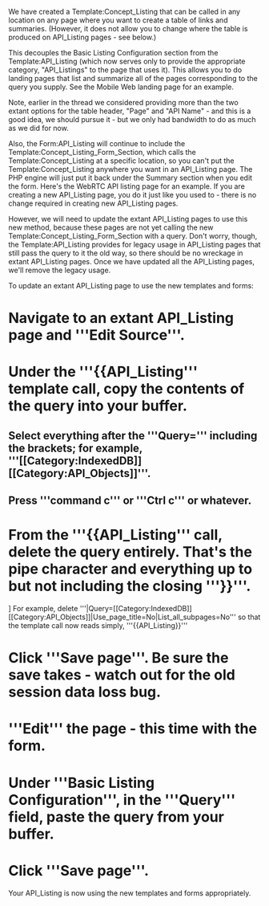 We have created a Template:Concept_Listing that can be called in any location on any page where you want to create a table of links and summaries. (However, it does not allow you to change where the table is produced on API_Listing pages - see below.)

This decouples the Basic Listing Configuration section from the Template:API_Listing (which now serves only to provide the appropriate category, "API_Listings" to the page that uses it). This allows you to do landing pages that list and summarize all of the pages corresponding to the query you supply. See the Mobile Web landing page for an example.

Note, earlier in the thread we considered providing more than the two extant options for the table header, "Page" and "API Name" - and this is a good idea, we should pursue it - but we only had bandwidth to do as much as we did for now.

Also, the Form:API_Listing will continue to include the Template:Concept_Listing_Form_Section, which calls the Template:Concept_Listing at a specific location, so you can't put the Template:Concept_Listing anywhere you want in an API_Listing page. The PHP engine will just put it back under the Summary section when you edit the form. Here's the WebRTC API listing page for an example. If you are creating a new API_Listing page, you do it just like you used to - there is no change required in creating new API_Listing pages.

However, we will need to update the extant API_Listing pages to use this new method, because these pages are not yet calling the new Template:Concept_Listing_Form_Section with a query. Don't worry, though, the Template:API_Listing provides for legacy usage in API_Listing pages that still pass the query to it the old way, so there should be no wreckage in extant API_Listing pages. Once we have updated all the API_Listing pages, we'll remove the legacy usage.

To update an extant API_Listing page to use the new templates and forms:

# Navigate to an extant API_Listing page and '''Edit Source'''.
#  Under the '''<nowiki>{{API_Listing</nowiki>''' template call, copy the contents of the query into your buffer.
## Select everything after the '''Query=''' including the brackets; for example, '''<nowiki>[[Category:IndexedDB]][[Category:API_Objects]]</nowiki>'''.
## Press '''command c''' or '''Ctrl c''' or whatever.
# From the '''<nowiki>{{API_Listing<nowiki>''' call, delete the query entirely. That's the pipe character and everything up to but not including the closing '''}}'''.
] For example, delete '''<nowiki>|Query=[[Category:IndexedDB]][[Category:API_Objects]]|Use_page_title=No|List_all_subpages=No</nowiki>''' so that the template call now reads simply, '''<nowiki>{{API_Listing}}</nowiki>'''
# Click '''Save page'''. Be sure the save takes - watch out for the old session data loss bug.
# '''Edit''' the page - this time with the form.
# Under '''Basic Listing Configuration''', in the '''Query''' field, paste the query from your buffer.
# Click '''Save page'''.
Your API_Listing is now using the new templates and forms appropriately.